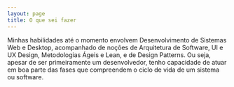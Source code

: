 ```yaml
---
layout: page
title: O que sei fazer
---
```


Minhas habilidades até o momento envolvem Desenvolvimento de Sistemas Web e Desktop, acompanhado de noções de Arquitetura de Software, UI e UX Design, Metodologias Ágeis e Lean, e de Design Patterns. Ou seja, apesar de ser primeiramente um desenvolvedor, tenho capacidade de atuar em boa parte das fases que compreendem o ciclo de vida de um sistema ou software.
